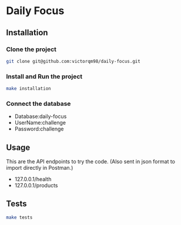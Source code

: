# Daily Focus

## Installation

### Clone the project

```bash
git clone git@github.com:victorqm98/daily-focus.git
```

### Install and Run the project

```bash
make installation
```

### Connect the database

- Database:daily-focus
- UserName:challenge
- Password:challenge

## Usage

This are the API endpoints to try the code. (Also sent in json format to import directly in Postman.)

- 127.0.0.1/health
- 127.0.0.1/products

## Tests

```bash
make tests
```
